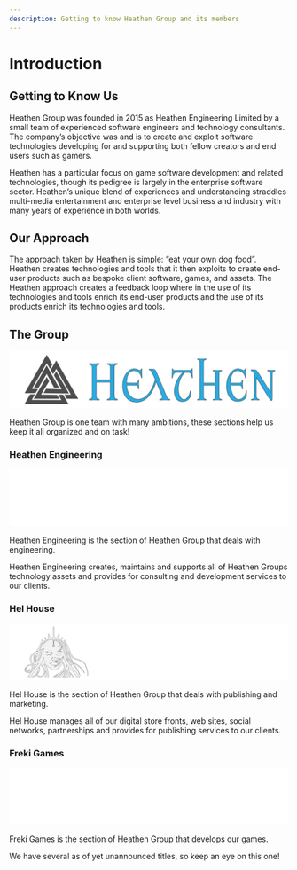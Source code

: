 ```yaml
---
description: Getting to know Heathen Group and its members
---
```


# Introduction

## Getting to Know Us

Heathen Group was founded in 2015 as Heathen Engineering Limited by a small team of experienced software engineers and technology consultants. The company’s objective was and is to create and exploit software technologies developing for and supporting both fellow creators and end users such as gamers.

Heathen has a particular focus on game software development and related technologies, though its pedigree is largely in the enterprise software sector. Heathen’s unique blend of experiences and understanding straddles multi-media entertainment and enterprise level business and industry with many years of experience in both worlds.

## Our Approach

The approach taken by Heathen is simple: “eat your own dog food”. Heathen creates technologies and tools that it then exploits to create end-user products such as bespoke client software, games, and assets. The Heathen approach creates a feedback loop where in the use of its technologies and tools enrich its end-user products and the use of its products enrich its technologies and tools.

## The Group

![](<.gitbook/assets/Free Flat Heathen Group Banner.png>)

Heathen Group is one team with many ambitions, these sections help us keep it all organized and on task!

### Heathen Engineering

![](<.gitbook/assets/Heathen Engineering Banner White.png>)

Heathen Engineering is the section of Heathen Group that deals with engineering.

Heathen Engineering creates, maintains and supports all of Heathen Groups technology assets and provides for consulting and development services to our clients.

### Hel House

![](<.gitbook/assets/Hel House Banner White.png>)

Hel House is the section of Heathen Group that deals with publishing and marketing.

Hel House manages all of our digital store fronts, web sites, social networks, partnerships and provides for publishing services to our clients.

### Freki Games

![](<.gitbook/assets/Freki Banner White.png>)

Freki Games is the section of Heathen Group that develops our games.

We have several as of yet unannounced titles, so keep an eye on this one!
